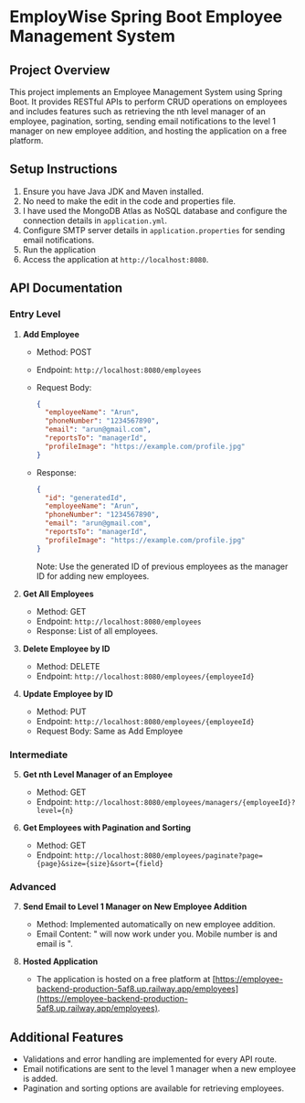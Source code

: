 # EmployWise Spring Boot Employee Management System

## Project Overview
This project implements an Employee Management System using Spring Boot. It provides RESTful APIs to perform CRUD operations on employees and includes features such as retrieving the nth level manager of an employee, pagination, sorting, sending email notifications to the level 1 manager on new employee addition, and hosting the application on a free platform.

## Setup Instructions
1. Ensure you have Java JDK and Maven installed.
2. No need to make the edit in the code and properties file.
3. I have used the MongoDB Atlas as NoSQL database and configure the connection details in `application.yml`.
4. Configure SMTP server details in `application.properties` for sending email notifications.
5. Run the application
6. Access the application at `http://localhost:8080`.

## API Documentation
### Entry Level
1. **Add Employee**
   - Method: POST
   - Endpoint: `http://localhost:8080/employees`
   - Request Body: 
     ```json
     {
       "employeeName": "Arun",
       "phoneNumber": "1234567890",
       "email": "arun@gmail.com",
       "reportsTo": "managerId",
       "profileImage": "https://example.com/profile.jpg"
     }
     ```
   - Response:
     ```json
     {
       "id": "generatedId",
       "employeeName": "Arun",
       "phoneNumber": "1234567890",
       "email": "arun@gmail.com",
       "reportsTo": "managerId",
       "profileImage": "https://example.com/profile.jpg"
     }
     ```


     Note: Use the generated ID of previous employees as the manager ID for adding new employees.

2. **Get All Employees**
   - Method: GET
   - Endpoint: `http://localhost:8080/employees`
   - Response: List of all employees.

3. **Delete Employee by ID**
   - Method: DELETE
   - Endpoint: `http://localhost:8080/employees/{employeeId}`

4. **Update Employee by ID**
   - Method: PUT
   - Endpoint: `http://localhost:8080/employees/{employeeId}`
   - Request Body: Same as Add Employee

### Intermediate
5. **Get nth Level Manager of an Employee**
   - Method: GET
   - Endpoint: `http://localhost:8080/employees/managers/{employeeId}?level={n}`

6. **Get Employees with Pagination and Sorting**
   - Method: GET
   - Endpoint: `http://localhost:8080/employees/paginate?page={page}&size={size}&sort={field}`

### Advanced
7. **Send Email to Level 1 Manager on New Employee Addition**
   - Method: Implemented automatically on new employee addition.
   - Email Content: "<EmployeeName> will now work under you. Mobile number is <PhoneNumber> and email is <EmailId>".

8. **Hosted Application**
   - The application is hosted on a free platform at [https://employee-backend-production-5af8.up.railway.app/employees](https://employee-backend-production-5af8.up.railway.app/employees).

## Additional Features
- Validations and error handling are implemented for every API route.
- Email notifications are sent to the level 1 manager when a new employee is added.
- Pagination and sorting options are available for retrieving employees.

